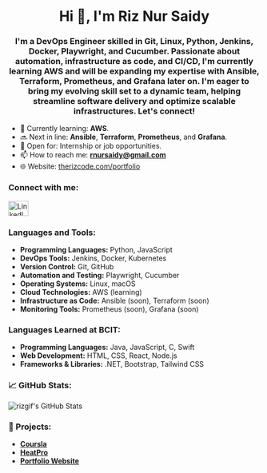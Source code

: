 <h1 align="center">Hi 👋, I'm Riz Nur Saidy</h1>
<h3 align="center">I'm a DevOps Engineer skilled in Git, Linux, Python, Jenkins, Docker, Playwright, and Cucumber. Passionate about automation, infrastructure as code, and CI/CD, I'm currently learning AWS and will be expanding my expertise with Ansible, Terraform, Prometheus, and Grafana later on. I'm eager to bring my evolving skill set to a dynamic team, helping streamline software delivery and optimize scalable infrastructures. Let's connect!</h3>

- 🌱 Currently learning: **AWS**.
- 🔜 Next in line: **Ansible**, **Terraform**, **Prometheus**, and **Grafana**.
- 💼 Open for: Internship or job opportunities.
- 📫 How to reach me: **rnursaidy@gmail.com**
- 🌐 Website: [therizcode.com/portfolio](https://therizcode.com/portfolio)

<h3 align="left">Connect with me:</h3>
<p align="left">
   <a href="https://linkedin.com/in/yourlinkedinprofile" target="_blank">
    <img align="center" src="https://www.vectorlogo.zone/logos/linkedin/linkedin-icon.svg" alt="LinkedIn Profile" height="30" width="40" />
  </a>
</p>

<h3 align="left">Languages and Tools:</h3>
<ul>
  <li><strong>Programming Languages:</strong> Python, JavaScript</li>
  <li><strong>DevOps Tools:</strong> Jenkins, Docker, Kubernetes</li>
  <li><strong>Version Control:</strong> Git, GitHub</li>
  <li><strong>Automation and Testing:</strong> Playwright, Cucumber</li>
  <li><strong>Operating Systems:</strong> Linux, macOS</li>
  <li><strong>Cloud Technologies:</strong> AWS (learning)</li>
  <li><strong>Infrastructure as Code:</strong> Ansible (soon), Terraform (soon)</li>
  <li><strong>Monitoring Tools:</strong> Prometheus (soon), Grafana (soon)</li>
</ul>

<h3 align="left">Languages Learned at BCIT:</h3>
<ul>
  <li><strong>Programming Languages:</strong> Java, JavaScript, C, Swift</li>
  <li><strong>Web Development:</strong> HTML, CSS, React, Node.js</li>
  <li><strong>Frameworks & Libraries:</strong> .NET, Bootstrap, Tailwind CSS</li>
</ul>

<h3 align="left">📈 GitHub Stats:</h3>
<p align="left">
  <img src="https://github-readme-stats.vercel.app/api?username=rizgif&show_icons=true&theme=radical" alt="rizgif's GitHub Stats" />
</p>

<h3 align="left">🚀 Projects:</h3>
<ul>
  <li><a href="https://github.com/rizgif/Coursla-App.git"><strong>Coursla</strong></a></li>
  <li><a href="https://github.com/rizgif/HeatPro-App.git"><strong>HeatPro</strong></a></li>
  <li><a href="https://therizcode.com/portfolio"><strong>Portfolio Website</strong></a></li>
</ul>
